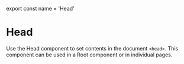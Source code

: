 
export const name = 'Head'

# Head

Use the Head component to set contents in the document `<head>`.
This component can be used in a Root component or in individual pages.
